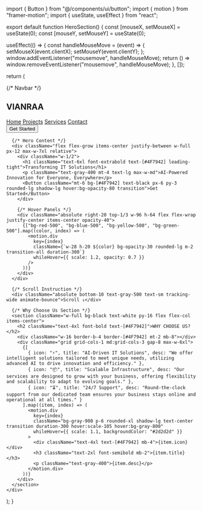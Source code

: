 import { Button } from "@/components/ui/button";
import { motion } from "framer-motion";
import { useState, useEffect } from "react";

export default function HeroSection() {
  const [mouseX, setMouseX] = useState(0);
  const [mouseY, setMouseY] = useState(0);

  useEffect(() => {
    const handleMouseMove = (event) => {
      setMouseX(event.clientX);
      setMouseY(event.clientY);
    };
    window.addEventListener("mousemove", handleMouseMove);
    return () => window.removeEventListener("mousemove", handleMouseMove);
  }, []);

  return (
    <div className="bg-black text-white min-h-screen flex flex-col items-center relative overflow-hidden">
      {/* Navbar */}
      <nav className="absolute top-0 left-0 w-full flex justify-between px-8 py-4 text-lg items-center backdrop-blur-lg bg-opacity-30 bg-black">
        <h1 className="text-2xl font-semibold text-[#4F7942] tracking-wide">VIANRAA</h1>
        <div className="space-x-6 hidden md:flex">
          <a href="#" className="text-gray-300 hover:text-[#4F7942] transition">Home</a>
          <a href="#" className="text-gray-300 hover:text-[#4F7942] transition">Projects</a>
          <a href="#" className="text-gray-300 hover:text-[#4F7942] transition">Services</a>
          <a href="#" className="text-gray-300 hover:text-[#4F7942] transition">Contact</a>
        </div>
        <Button className="bg-[#4F7942] text-black px-5 py-2 rounded-lg shadow-md hover:bg-opacity-80 transition">Get Started</Button>
      </nav>

      {/* Hero Content */}
      <div className="flex flex-grow items-center justify-between w-full px-12 max-w-7xl relative">
        <div className="w-1/2">
          <h1 className="text-6xl font-extrabold text-[#4F7942] leading-tight">Transforming IT Solutions</h1>
          <p className="text-gray-400 mt-4 text-lg max-w-md">AI-Powered Innovation for Everyone, Everywhere</p>
          <Button className="mt-6 bg-[#4F7942] text-black px-6 py-3 rounded-lg shadow-lg hover:bg-opacity-80 transition">Get Started</Button>
        </div>

        {/* Hover Panels */}
        <div className="absolute right-20 top-1/3 w-96 h-64 flex flex-wrap justify-center items-center opacity-40">
          {["bg-red-500", "bg-blue-500", "bg-yellow-500", "bg-green-500"].map((color, index) => (
            <motion.div
              key={index}
              className={`w-28 h-20 ${color} bg-opacity-30 rounded-lg m-2 transition-all duration-300`}
              whileHover={{ scale: 1.2, opacity: 0.7 }}
            />
          ))}
        </div>
      </div>

      {/* Scroll Instruction */}
      <div className="absolute bottom-10 text-gray-500 text-sm tracking-wide animate-bounce">Scroll ↓</div>

      {/* Why Choose Us Section */}
      <section className="w-full bg-black text-white py-16 flex flex-col items-center">
        <h2 className="text-4xl font-bold text-[#4F7942]">WHY CHOOSE US?</h2>
        <div className="w-16 border-b-4 border-[#4F7942] mt-2 mb-8"></div>
        <div className="grid grid-cols-1 md:grid-cols-3 gap-8 max-w-6xl">
          {[
            { icon: "⚡", title: "AI-Driven IT Solutions", desc: "We offer intelligent solutions tailored to meet unique needs, utilizing advanced AI to drive innovation and efficiency." },
            { icon: "📦", title: "Scalable Infrastructure", desc: "Our services are designed to grow with your business, offering flexibility and scalability to adapt to evolving goals." },
            { icon: "⏳", title: "24/7 Support", desc: "Round-the-clock support from our dedicated team ensures your business stays online and operational at all times." }
          ].map((item, index) => (
            <motion.div 
              key={index} 
              className="bg-gray-900 p-6 rounded-xl shadow-lg text-center transition duration-300 hover:scale-105 hover:bg-gray-800"
              whileHover={{ scale: 1.1, backgroundColor: "#2d2d2d" }}
            >
              <div className="text-4xl text-[#4F7942] mb-4">{item.icon}</div>
              <h3 className="text-2xl font-semibold mb-2">{item.title}</h3>
              <p className="text-gray-400">{item.desc}</p>
            </motion.div>
          ))}
        </div>
      </section>
    </div>
  );
}

